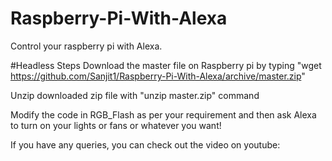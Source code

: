 # Raspberry-Pi-With-Alexa
Control your raspberry pi with Alexa.



#Headless Steps
Download the master file on Raspberry pi by typing "wget https://github.com/Sanjit1/Raspberry-Pi-With-Alexa/archive/master.zip"

Unzip downloaded zip file with "unzip master.zip" command

Modify the code in RGB_Flash as per your requirement and then ask Alexa to turn on your lights or fans or whatever you want!

If you have any queries, you can check out the video on youtube:



